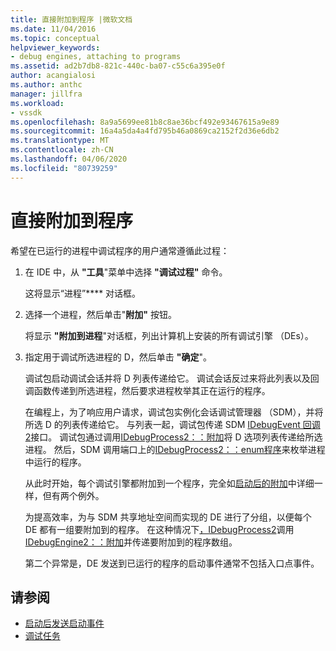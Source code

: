 ```yaml
---
title: 直接附加到程序 |微软文档
ms.date: 11/04/2016
ms.topic: conceptual
helpviewer_keywords:
- debug engines, attaching to programs
ms.assetid: ad2b7db8-821c-440c-ba07-c55c6a395e0f
author: acangialosi
ms.author: anthc
manager: jillfra
ms.workload:
- vssdk
ms.openlocfilehash: 8a9a5699ee81b8c8ae36bcf492e93467615a9e89
ms.sourcegitcommit: 16a4a5da4a4fd795b46a0869ca2152f2d36e6db2
ms.translationtype: MT
ms.contentlocale: zh-CN
ms.lasthandoff: 04/06/2020
ms.locfileid: "80739259"
---
```

# <a name="attach-directly-to-a-program"></a>直接附加到程序
希望在已运行的进程中调试程序的用户通常遵循此过程：

1. 在 IDE 中，从 **"工具**"菜单中选择 **"调试过程"** 命令。

    这将显示“进程”**** 对话框。

2. 选择一个进程，然后单击"**附加"** 按钮。

    将显示 **"附加到进程**"对话框，列出计算机上安装的所有调试引擎 （DEs）。

3. 指定用于调试所选进程的 D，然后单击 **"确定**"。

   调试包启动调试会话并将 D 列表传递给它。 调试会话反过来将此列表以及回调函数传递到所选进程，然后要求进程枚举其正在运行的程序。

   在编程上，为了响应用户请求，调试包实例化会话调试管理器 （SDM），并将所选 D 的列表传递给它。 与列表一起，调试包传递 SDM [IDebugEvent 回调2](../../extensibility/debugger/reference/idebugeventcallback2.md)接口。 调试包通过调用[IDebugProcess2：：附加](../../extensibility/debugger/reference/idebugprocess2-attach.md)将 D 选项列表传递给所选进程。 然后，SDM 调用端口上的[IDebugProcess2：：enum程序](../../extensibility/debugger/reference/idebugprocess2-enumprograms.md)来枚举进程中运行的程序。

   从此时开始，每个调试引擎都附加到一个程序，完全如[启动后的附加](../../extensibility/debugger/attaching-after-a-launch.md)中详细一样，但有两个例外。

   为提高效率，为与 SDM 共享地址空间而实现的 DE 进行了分组，以便每个 DE 都有一组要附加到的程序。 在这种情况下[，IDebugProcess2](../../extensibility/debugger/reference/idebugprocess2.md)调用[IDebugEngine2：：附加](../../extensibility/debugger/reference/idebugengine2-attach.md)并传递要附加到的程序数组。

   第二个异常是，DE 发送到已运行的程序的启动事件通常不包括入口点事件。

## <a name="see-also"></a>请参阅
- [启动后发送启动事件](../../extensibility/debugger/sending-startup-events-after-a-launch.md)
- [调试任务](../../extensibility/debugger/debugging-tasks.md)
